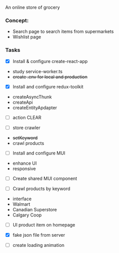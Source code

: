 An online store of grocery

### Concept:

- Search page to search items from supermarkets
- Wishlist page


### Tasks

- [x] Install & configure create-react-app
- study service-worker.ts
- ~~create .env for local and production~~

- [x] Install and configure redux-toolkit
- createAsyncThunk
- createApi
- createEntityApdapter

- [ ] action CLEAR

- [ ] store crawler
- ~~setKeyword~~
- crawl products

- [ ] Install and configure MUI
- enhance UI
- responsive

- [ ] Create shared MUI component

- [ ] Crawl products by keyword
- interface
- Walmart
- Canadian Superstore
- Calgary Coop

- [ ] UI product item on homepage

- [x] fake json file from server

- [ ] create loading animation
